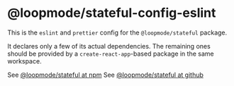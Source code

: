 # @loopmode/stateful-config-eslint

This is the `eslint` and `prettier` config for the `@loopmode/stateful` package.

It declares only a few of its actual dependencies. The remaining ones should be provided by a `create-react-app`-based package in the same workspace.

See [@loopmode/stateful at npm](https://npmjs.com/package/@loopmode/stateful)
See [@loopmode/stateful at github](https://github.com/loopmode/stateful)

